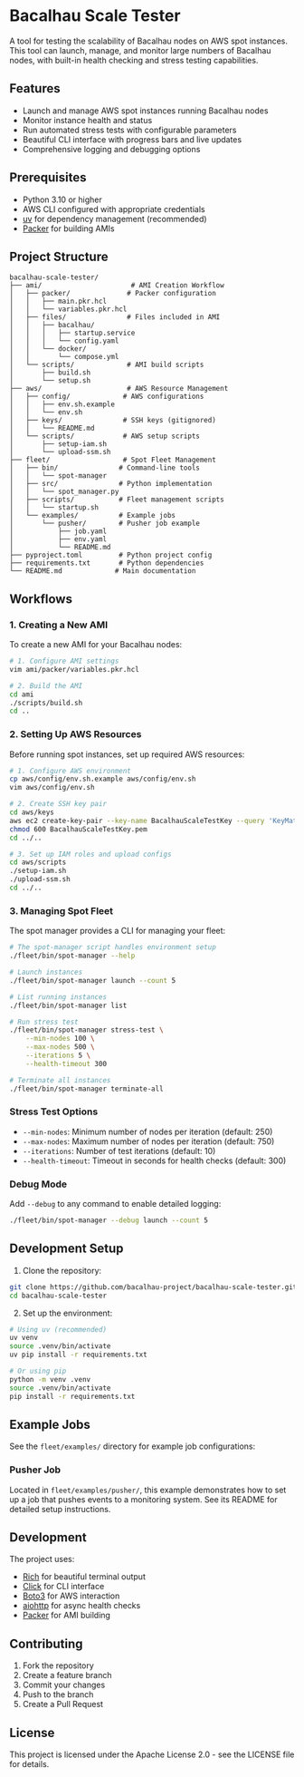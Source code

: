 # Bacalhau Scale Tester

A tool for testing the scalability of Bacalhau nodes on AWS spot instances. This tool can launch, manage, and monitor large numbers of Bacalhau nodes, with built-in health checking and stress testing capabilities.

## Features

- Launch and manage AWS spot instances running Bacalhau nodes
- Monitor instance health and status
- Run automated stress tests with configurable parameters
- Beautiful CLI interface with progress bars and live updates
- Comprehensive logging and debugging options

## Prerequisites

- Python 3.10 or higher
- AWS CLI configured with appropriate credentials
- [uv](https://github.com/astral-sh/uv) for dependency management (recommended)
- [Packer](https://www.packer.io/) for building AMIs

## Project Structure

```
bacalhau-scale-tester/
├── ami/                      # AMI Creation Workflow
│   ├── packer/              # Packer configuration
│   │   ├── main.pkr.hcl
│   │   └── variables.pkr.hcl
│   ├── files/               # Files included in AMI
│   │   ├── bacalhau/
│   │   │   ├── startup.service
│   │   │   └── config.yaml
│   │   └── docker/
│   │       └── compose.yml
│   └── scripts/             # AMI build scripts
│       ├── build.sh
│       └── setup.sh
├── aws/                     # AWS Resource Management
│   ├── config/             # AWS configurations
│   │   ├── env.sh.example
│   │   └── env.sh
│   ├── keys/               # SSH keys (gitignored)
│   │   └── README.md
│   └── scripts/            # AWS setup scripts
│       ├── setup-iam.sh
│       └── upload-ssm.sh
├── fleet/                  # Spot Fleet Management
│   ├── bin/               # Command-line tools
│   │   └── spot-manager
│   ├── src/               # Python implementation
│   │   └── spot_manager.py
│   ├── scripts/           # Fleet management scripts
│   │   └── startup.sh
│   └── examples/          # Example jobs
│       └── pusher/        # Pusher job example
│           ├── job.yaml
│           ├── env.yaml
│           └── README.md
├── pyproject.toml         # Python project config
├── requirements.txt       # Python dependencies
└── README.md             # Main documentation
```

## Workflows

### 1. Creating a New AMI

To create a new AMI for your Bacalhau nodes:

```bash
# 1. Configure AMI settings
vim ami/packer/variables.pkr.hcl

# 2. Build the AMI
cd ami
./scripts/build.sh
cd ..
```

### 2. Setting Up AWS Resources

Before running spot instances, set up required AWS resources:

```bash
# 1. Configure AWS environment
cp aws/config/env.sh.example aws/config/env.sh
vim aws/config/env.sh

# 2. Create SSH key pair
cd aws/keys
aws ec2 create-key-pair --key-name BacalhauScaleTestKey --query 'KeyMaterial' --output text > BacalhauScaleTestKey.pem
chmod 600 BacalhauScaleTestKey.pem
cd ../..

# 3. Set up IAM roles and upload configs
cd aws/scripts
./setup-iam.sh
./upload-ssm.sh
cd ../..
```

### 3. Managing Spot Fleet

The spot manager provides a CLI for managing your fleet:

```bash
# The spot-manager script handles environment setup
./fleet/bin/spot-manager --help

# Launch instances
./fleet/bin/spot-manager launch --count 5

# List running instances
./fleet/bin/spot-manager list

# Run stress test
./fleet/bin/spot-manager stress-test \
    --min-nodes 100 \
    --max-nodes 500 \
    --iterations 5 \
    --health-timeout 300

# Terminate all instances
./fleet/bin/spot-manager terminate-all
```

### Stress Test Options

- `--min-nodes`: Minimum number of nodes per iteration (default: 250)
- `--max-nodes`: Maximum number of nodes per iteration (default: 750)
- `--iterations`: Number of test iterations (default: 10)
- `--health-timeout`: Timeout in seconds for health checks (default: 300)

### Debug Mode

Add `--debug` to any command to enable detailed logging:
```bash
./fleet/bin/spot-manager --debug launch --count 5
```

## Development Setup

1. Clone the repository:
```bash
git clone https://github.com/bacalhau-project/bacalhau-scale-tester.git
cd bacalhau-scale-tester
```

2. Set up the environment:
```bash
# Using uv (recommended)
uv venv
source .venv/bin/activate
uv pip install -r requirements.txt

# Or using pip
python -m venv .venv
source .venv/bin/activate
pip install -r requirements.txt
```

## Example Jobs

See the `fleet/examples/` directory for example job configurations:

### Pusher Job
Located in `fleet/examples/pusher/`, this example demonstrates how to set up a job that pushes events to a monitoring system. See its README for detailed setup instructions.

## Development

The project uses:
- [Rich](https://rich.readthedocs.io/) for beautiful terminal output
- [Click](https://click.palletsprojects.com/) for CLI interface
- [Boto3](https://boto3.amazonaws.com/v1/documentation/api/latest/index.html) for AWS interaction
- [aiohttp](https://docs.aiohttp.org/) for async health checks
- [Packer](https://www.packer.io/) for AMI building

## Contributing

1. Fork the repository
2. Create a feature branch
3. Commit your changes
4. Push to the branch
5. Create a Pull Request

## License

This project is licensed under the Apache License 2.0 - see the LICENSE file for details.